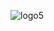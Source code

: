 ![logo5](https://user-images.githubusercontent.com/81524789/169563203-4cbf75c2-c0c0-4bf7-8718-890f77f813ed.png)
